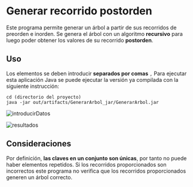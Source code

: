 # Generar recorrido postorden
Este programa permite generar un árbol a partir de sus recorridos de preorden 
e inorden. Se genera el árbol con un algoritmo **recursivo** para luego poder
obtener los valores de su recorrido **postorden**.

## Uso
Los elementos se deben introducir **separados por comas** `,` Para ejecutar esta
aplicación Java se puede ejecutar la versión ya compilada con la
siguiente instrucción:
```
cd (directorio del proyecto)
java -jar out/artifacts/GenerarArbol_jar/GenerarArbol.jar  
``` 
![introducirDatos](/home/toni/IdeaProjects/generar-arbol/pictures/introducirDatos.png)

![resultados](/home/toni/IdeaProjects/generar-arbol/pictures/resultados.png)


## Consideraciones
Por definición, **las claves en un conjunto son únicas**, por tanto no puede haber
elementos repetidos. Si los recorridos proporcionados son incorrectos este
programa no verifica que los recorridos proporcionados generen un árbol correcto.
